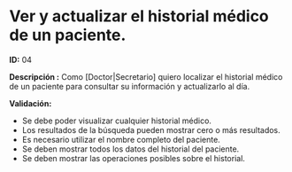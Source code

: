 # Ver y actualizar el historial médico de un paciente.
**ID:** 04 

**Descripción :** 
Como [Doctor|Secretario] quiero localizar el historial médico de un paciente para consultar su información y actualizarlo al día.

**Validación:** 
* Se debe poder visualizar cualquier historial médico.
* Los resultados de la búsqueda pueden mostrar cero o más resultados.
* Es necesario utilizar el nombre completo del paciente.
* Se deben mostrar todos los datos del historial del paciente.
* Se deben mostrar las operaciones posibles sobre el historial.
